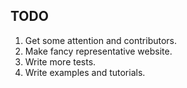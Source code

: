 ## TODO

1. Get some attention and contributors.
1. Make fancy representative website.
1. Write more tests.
1. Write examples and tutorials.
